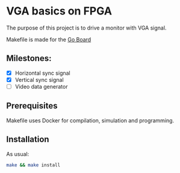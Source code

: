 # VGA basics on FPGA

The purpose of this project is to drive a monitor with VGA signal.

Makefile is made for the [Go Board](https://www.nandland.com)

## Milestones:

- [x] Horizontal sync signal
- [x] Vertical sync signal
- [ ] Video data generator

## Prerequisites

Makefile uses Docker for compilation, simulation and programming.

## Installation

As usual:

```sh
make && make install
```
